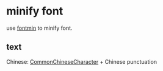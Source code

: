 # minify font

use [fontmin](https://github.com/ecomfe/fontmin) to minify font.

## text

Chinese: [CommonChineseCharacter](https://github.com/DavidSheh/CommonChineseCharacter) + Chinese punctuation
